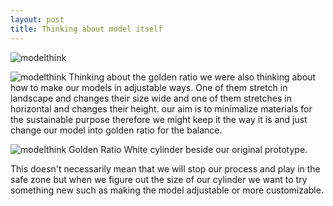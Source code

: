 ```yaml
---
layout: post
title: Thinking about model itself
---
```


![modelthink]({{site.baseurl}}/images/adjustablelight.jpg)

![modelthink]({{site.baseurl}}/images/adjustablelight1.jpg)
Thinking about the golden ratio we were also thinking about how to make our models in adjustable ways.
One of them stretch in landscape and changes their size wide
and one of them stretches in horizontal and changes their height. 
our aim is to minimalize materials for the sustainable purpose therefore we might keep it the way it is and just change our model into golden ratio for the balance. 

![modelthink]({{site.baseurl}}/images/adjustablelight2.jpg)
Golden Ratio White cylinder beside our original prototype.


This doesn't necessarily mean that we will stop our process and play in the safe zone but when we figure out the size of our cylinder we want to try something new such as making the model adjustable or more customizable. 